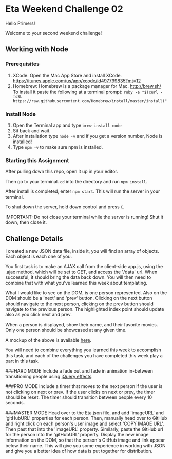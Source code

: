 # Eta Weekend Challenge 02

Hello Primers!

Welcome to your second weekend challenge!

## Working with Node

### Prerequisites
1. XCode: Open the Mac App Store and install XCode. https://itunes.apple.com/us/app/xcode/id497799835?mt=12
2. Homebrew: Homebrew is a package manager for Mac. http://brew.sh/ To install it paste the following at a terminal prompt:
 `ruby -e "$(curl -fsSL https://raw.githubusercontent.com/Homebrew/install/master/install)"`

### Install Node
1. Open the Terminal app and type `brew install node`
2. Sit back and wait.
3. After installation type `node -v` and if you get a version number, Node is installed!
4. Type `npm -v` to make sure npm is installed.

### Starting this Assignment
After pulling down this repo, open it up in your editor.

Then go to your terminal. `cd` into the directory and run `npm install`.

After install is completed, enter `npm start`. This will run the server in your terminal.

To shut down the server, hold down control and press `C`.

IMPORTANT: Do not close your terminal while the server is running! Shut it down, then close it.

## Challenge Details
I created a new JSON data file, inside it, you will find an array of objects. Each object is each one of you. 

You first task is to make an AJAX call from the client-side app.js, using the .ajax method, which will be set to GET, and access the '/data' url. When successful, it should bring the data back down. You will then need to combine that with what you've learned this week about templating. 

What I would like to see on the DOM, is one person represented. Also on the DOM should be a 'next' and 'prev' button. Clicking on the next button should navigate to the next person, clicking on the prev button should navigate to the previous person. The highlighted index point should update also as you click next and prev. 

When a person is displayed, show their name, and their favorite movies. Only one person should be showcased at any given time. 

A mockup of the above is available [here](https://docs.google.com/drawings/d/10ArITqYgI__1yWk_ApPvNTa2pBi0q-2_2rHpEsB3HsE/edit?usp=sharing).

You will need to combine everything you learned this week to accomplish this task, and each of the challenges you have completed this week play a part in this task. 

###HARD MODE
Include a fade out and fade in animation in-between transitioning people using [jQuery effects](http://api.jquery.com/category/effects).

###PRO MODE
Include a timer that moves to the next person if the user is not clicking on next or prev. If the user clicks on next or prev, the timer should be reset. The timer should transition between people every 10 seconds. 

###MASTER MODE
Head over to the Eta.json file, and add 'imageURL' and 'gitHubURL' properties for each person. Then, manually head over to GitHub and right click on each person's user image and select 'COPY IMAGE URL'. Then past that into the 'imageURL' property. Similarly, paste the GitHub url for the person into the 'gitHubURL' property. Display the new image information on the DOM, so that the person's GitHub image and link appear below their name. This will give you some experience in working with JSON and give you a better idea of how data is put together for distribution. 
